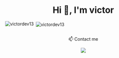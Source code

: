 <h1 align="center">Hi 👋, I'm victor</h1>

<p><img align="left" src="https://github-readme-stats.vercel.app/api/top-langs?username=victordev13&show_icons=true&theme=dracula&locale=en&layout=donut" alt="victordev13" /></p>

<p>&nbsp;<img align="center" src="https://github-readme-stats.vercel.app/api?username=victordev13&show_icons=true&theme=dracula&locale=pt-BR" alt="victordev13" /></p>

##
<p align="center">📫 Contact me</p>
<p align="center">
  <a href="https://www.linkedin.com/in/victorcsdev" target="_blank">
      <img src="https://img.shields.io/badge/LinkedIn-blue?style=flat&logo=linkedin&labelColor=blue" />
  </a>
</p>
